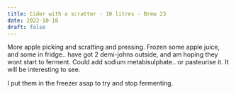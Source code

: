 ```yaml
---
title: Cider with a scratter - 10 litres - Brew 23 
date: 2022-10-10
draft: false 
---
```


<!-- [![pot](/images/2022-10-02/1.jpg "scratter")](/images/2022-10-02/1.jpg) -->

More apple picking and scratting and pressing. Frozen some apple juice, and some in fridge.. have got 2 demi-johns outside, and am hoping they wont start to ferment. Could add sodium metabisulphate.. or pasteurise it. It will be interesting to see. 

I put them in the freezer asap to try and stop fermenting.





